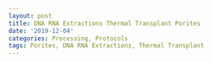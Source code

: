 ```yaml
---
layout: post
title: DNA RNA Extractions Thermal Transplant Porites
date: '2019-12-04'
categories: Processing, Protocols
tags: Porites, DNA RNA Extractions, Thermal Transplant
---
```

